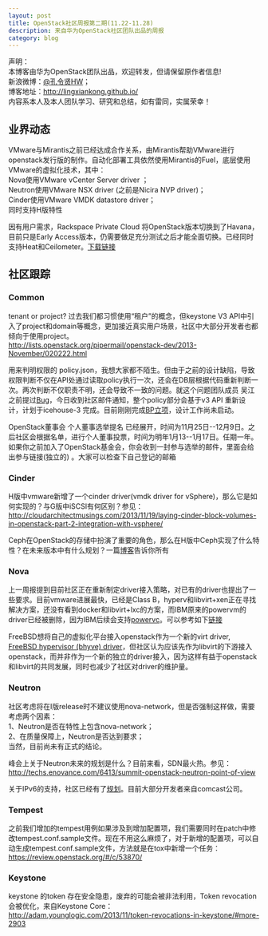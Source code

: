 ```yaml
---
layout: post
title: OpenStack社区周报第二期(11.22-11.28)
description: 来自华为OpenStack社区团队出品的周报
category: blog
---
```


声明：  
本博客由华为OpenStack团队出品，欢迎转发，但请保留原作者信息!  
新浪微博：[@孔令贤HW](http://weibo.com/lingxiankong)；  
博客地址：<http://lingxiankong.github.io/>  
内容系本人及本人团队学习、研究和总结，如有雷同，实属荣幸！

## 业界动态
VMware与Mirantis之前已经达成合作关系，由Mirantis帮助VMware进行openstack发行版的制作。自动化部署工具依然使用Mirantis的Fuel，底层使用VMware的虚拟化技术，其中：  
Nova使用VMware vCenter Server driver ；  
Neutron使用VMware NSX driver (之前是Nicira NVP driver)；  
Cinder使用VMware VMDK datastore driver；  
同时支持H版特性

因有用户需求，Rackspace Private Cloud 将OpenStack版本切换到了Havana，目前只是Early Access版本，仍需要做足充分测试之后才能全面切换。已经同时支持Heat和Ceilometer。[下载链接](http://www.rackspace.com/cloud/private/openstack_software/)

## 社区跟踪

### Common
tenant or project? 过去我们都习惯使用“租户”的概念，但keystone V3 API中引入了project和domain等概念，更加接近真实用户场景，社区中大部分开发者也都倾向于使用project。  
<http://lists.openstack.org/pipermail/openstack-dev/2013-November/020222.html>

用来判明权限的 policy.json，我想大家都不陌生。但由于之前的设计缺陷，导致权限判断不仅在API处通过读取policy执行一次，还会在DB层根据代码重新判断一次。两次判断不仅职责不明，还会导致不一致的问题。就这个问题团队成员 吴江 之前提过[Bug](https://bugs.launchpad.net/bugs/1240831)，今日收到社区邮件通知，整个policy部分会基于v3 API 重新设计，计划于icehouse-3 完成。目前刚刚完成[BP立项](https://blueprints.launchpad.net/nova/+spec/v3-api-policy)，设计工作尚未启动。

OpenStack董事会 个人董事选举提名 已经展开，时间为11月25日--12月9日。之后社区会根据名单，进行个人董事投票，时间为明年1月13--1月17日。任期一年。  
如果你之前加入了OpenStack基金会，你会收到一封参与选举的邮件，里面会给出参与链接(独立的) 。大家可以检查下自己登记的邮箱

### Cinder
H版中vmware新增了一个cinder driver(vmdk driver for vSphere)，那么它是如何实现的？与G版中iSCSI有何区别？参见：  
<http://cloudarchitectmusings.com/2013/11/19/laying-cinder-block-volumes-in-openstack-part-2-integration-with-vsphere/>  

Ceph在OpenStack的存储中扮演了重要的角色，那么在H版中Ceph实现了什么特性？在未来版本中有什么规划？一篇[博客](http://techs.enovance.com/6424/back-from-the-summit-cephopenstack-integration)告诉你所有

### Nova
上一周报提到目前社区正在重新制定driver接入策略，对已有的driver也提出了一些要求。目前vmware进展最快，已经是Class B，hyperv和libvirt+xen正在寻找解决方案，还没有看到docker和libvirt+lxc的方案，而IBM原来的powervm的driver已经被删除，因为IBM后续会支持[powervc](https://review.openstack.org/#/c/57774/)。可以参考如下[链接](http://ci.openstack.org/third_party.html)

FreeBSD想将自己的虚拟化平台接入openstack作为一个新的virt driver, [FreeBSD hypervisor (bhyve) driver](https://blueprints.launchpad.net/nova/+spec/freebsd-compute-node)，但社区认为应该先作为libvirt的下游接入openstack，而并非作为一个新的独立的driver接入，因为这样有益于openstack和libvirt的共同发展，同时也减少了社区对driver的维护量。

### Neutron
社区考虑将在I版release时不建议使用nova-network，但是否强制这样做，需要考虑两个因素：  
1、Neutron是否在特性上包含nova-network；  
2、在质量保障上，Neutron是否达到要求；  
当然，目前尚未有正式的结论。

峰会上关于Neutron未来的规划是什么？目前来看，SDN最火热。参见：  
<http://techs.enovance.com/6413/summit-openstack-neutron-point-of-view>

关于IPv6的支持，社区已经有了[规划](https://blueprints.launchpad.net/neutron/+spec/ipv6-feature-parity)。目前大部分开发者来自comcast公司。

### Tempest
之前我们增加的tempest用例如果涉及到增加配置项，我们需要同时在patch中修改tempest.conf.sample文件。现在不用这么麻烦了，对于新增的配置项，可以自动生成tempest.conf.sample文件，方法就是在tox中新增一个任务：  
<https://review.openstack.org/#/c/53870/>

### Keystone
keystone 的token 存在安全隐患，废弃的可能会被非法利用，Token revocation 会被优化，来自Keystone Core：  
<http://adam.younglogic.com/2013/11/token-revocations-in-keystone/#more-2903>








